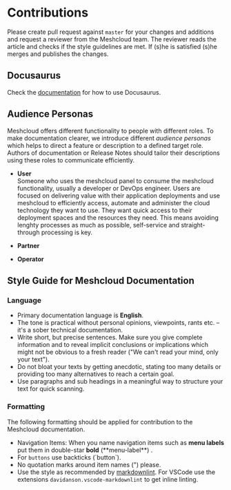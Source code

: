 # Contributions

Please create pull request against `master` for your changes and additions and request a reviewer from the Meshcloud team. The reviewer reads the article and checks if the style guidelines are met. If (s)he is satisfied (s)he merges and publishes the changes.

## Docusaurus

Check the [documentation](https://docusaurus.io) for how to use Docusaurus.

## Audience Personas

Meshcloud offers different functionality to people with different roles. To make documentation clearer, we introduce different *audience personas* which helps to direct a feature or description to a defined target role. Authors of documentation or Release Notes should tailor their descriptions using these roles to communicate efficiently.

* **User**  
Someone who uses the meshcloud panel to consume the meshcloud functionality, usually a developer or DevOps engineer. Users are focused on delivering value with their application deployments and use meshcloud to efficiently access, automate and administer the cloud technology they want to use. They want quick access to their deployment spaces and the resources they need. This means avoiding lenghty processes as much as possible, self-service and straight-through processing is key. 

* **Partner**

* **Operator**

## Style Guide for Meshcloud Documentation

### Language

* Primary documentation language is **English**.
* The tone is practical without personal opinions, viewpoints, rants etc. – it's a sober technical documentation.
* Write short, but precise sentences. Make sure you give complete information and to reveal implicit conclusions or implications which might not be obvious to a fresh reader ("We can't read your mind, only your text").
* Do not bloat your texts by getting anecdotic, stating too many details or providing too many alternatives to reach a certain goal.
* Use paragraphs and sub headings in a meaningful way to structure your text for quick scanning.

### Formatting

The following formatting should be applied for contribution to the Meshcloud documentation.

* Navigation Items: When you name navigation items such as **menu labels** put them in double-star **bold** (\*\*menu-label\*\*) .
* For `buttons` use backticks (\`button\`).
* No quotation marks around item names (") please.
* Use the style as recommended by [markdownlint](https://github.com/markdownlint/markdownlint). For VSCode use the extensions `davidanson.vscode-markdownlint` to get inline linting.